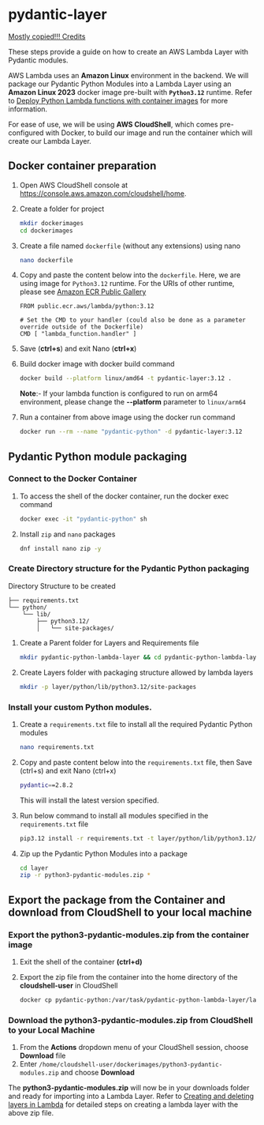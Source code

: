 # pydantic-layer
[Mostly copied!!! Credits](https://github.com/aws-samples/systems-manager-automation-for-operating-multicloud-workloads/blob/main/CustomLambdaLayerPackagingInstructions.md)

These steps provide a guide on how to create an AWS Lambda Layer with Pydantic modules.  

AWS Lambda uses an **Amazon Linux** environment in the backend.  We will package our Pydantic Python Modules into a Lambda Layer using an **Amazon Linux 2023** docker image pre-built with **`Python3.12`** runtime. Refer to [Deploy Python Lambda functions with container images](https://docs.aws.amazon.com/lambda/latest/dg/python-image.html#python-image-base) for more information.

For ease of use, we will be using **AWS CloudShell**, which comes pre-configured with Docker, to build our image and run the container which will create our Lambda Layer.

## Docker container preparation

1. Open AWS CloudShell console at https://console.aws.amazon.com/cloudshell/home.
2. Create a folder for project
    
    ```bash
    mkdir dockerimages
    cd dockerimages
    
    ```
    
3. Create a file named `dockerfile` (without any extensions) using nano
    
    ```bash
    nano dockerfile
    
    ```
    
4. Copy and paste the content below into the `dockerfile`. Here, we are using image for `Python3.12` runtime. For the URIs of other runtime, please see [Amazon ECR Public Gallery](https://gallery.ecr.aws/lambda/python/)
    
    ```
    FROM public.ecr.aws/lambda/python:3.12
    
    # Set the CMD to your handler (could also be done as a parameter override outside of the Dockerfile)
    CMD [ "lambda_function.handler" ]
    
    ```
    
5. Save (**ctrl+s**) and exit Nano (**ctrl+x**)
6. Build docker image with docker build command
    
    ```bash
    docker build --platform linux/amd64 -t pydantic-layer:3.12 .
    
    ```
    
    **Note**:- If your lambda function is configured to run on arm64 environment, please change the **--platform** parameter to `linux/arm64`
    
7. Run a container from above image using the docker run command
    
    ```bash
    docker run --rm --name "pydantic-python" -d pydantic-layer:3.12
    
    ```
    

## Pydantic Python module packaging

### Connect to the Docker Container

1. To access the shell of the docker container, run the docker exec command
    
    ```bash
    docker exec -it "pydantic-python" sh
    
    ```
    
2. Install `zip` and `nano` packages
    
    ```bash
    dnf install nano zip -y
    
    ```
    

### Create Directory structure for the Pydantic Python packaging

Directory Structure to be created

```
├── requirements.txt
└── python/
    └── lib/
        ├── python3.12/
        │   └── site-packages/

```

1. Create a Parent folder for Layers and Requirements file
    
    ```bash
    mkdir pydantic-python-lambda-layer && cd pydantic-python-lambda-layer
    
    ```
    
2. Create Layers folder with packaging structure allowed by lambda layers
    
    ```bash
    mkdir -p layer/python/lib/python3.12/site-packages
    
    ```
    

### Install your custom Python modules.

1. Create a `requirements.txt` file to install all the required Pydantic Python modules
    
    ```bash
    nano requirements.txt
    
    ```
    
2. Copy and paste content below into the `requirements.txt` file, then Save (ctrl+s) and exit Nano (ctrl+x)
    
    ```bash
    pydantic==2.8.2
    
    ```
    
    This will install the latest version specified.
    
3. Run below command to install all modules specified in the `requirements.txt` file
    
    ```bash
    pip3.12 install -r requirements.txt -t layer/python/lib/python3.12/site-packages
    
    ```
    
4. Zip up the Pydantic Python Modules into a package
    
    ```bash
    cd layer
    zip -r python3-pydantic-modules.zip *
    
    ```
    

## Export the package from the Container and download from CloudShell to your local machine

### Export the python3-pydantic-modules.zip from the container image

1. Exit the shell of the container **(ctrl+d)**
2. Export the zip file from the container into the home directory of the **cloudshell-user** in CloudShell
    
    ```bash
    docker cp pydantic-python:/var/task/pydantic-python-lambda-layer/layer/python3-pydantic-modules.zip /home/cloudshell-user/dockerimages
    
    ```
    

### Download the python3-pydantic-modules.zip from CloudShell to your Local Machine

1. From the **Actions** dropdown menu of your CloudShell session, choose **Download** file
2. Enter `/home/cloudshell-user/dockerimages/python3-pydantic-modules.zip` and choose **Download**

The **python3-pydantic-modules.zip** will now be in your downloads folder and ready for importing into a Lambda Layer. Refer to [Creating and deleting layers in Lambda](https://docs.aws.amazon.com/lambda/latest/dg/creating-deleting-layers.html) for detailed steps on creating a lambda layer with the above zip file.


